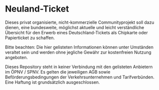 # Neuland-Ticket
Dieses privat organisierte, nicht-kommerzielle Communityprojekt soll dazu dienen, eine bundesweite, möglichst aktuelle und leicht verständliche Übersicht für den Erwerb eines Deutschland-Tickets als Chipkarte oder Papierticket zu schaffen.

Bitte beachten:
Die hier gelisteten Informationen können unter Umständen veraltet sein und werden ohne jegliche Gewähr zur kostenfreien Nutzung angeboten. 

Dieses Repository steht in keiner Verbindung mit den gelisteten Anbietern im ÖPNV / SPNV. Es gelten die jeweiligen AGB sowie Beförderungsbedingungen der Verkehrsunternehmen und Tarifverbünden. Eine Haftung ist grundsätzlich ausgeschlossen.
